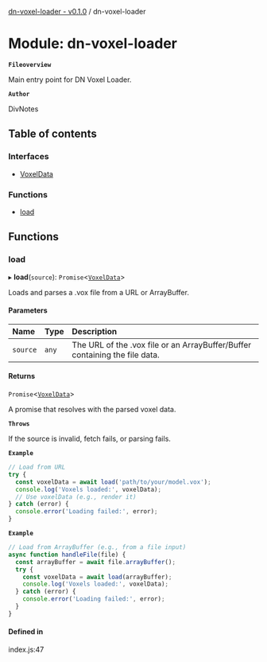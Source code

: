 [dn-voxel-loader - v0.1.0](../README.md) / dn-voxel-loader

# Module: dn-voxel-loader

**`Fileoverview`**

Main entry point for DN Voxel Loader.

**`Author`**

DivNotes

## Table of contents

### Interfaces

- [VoxelData](../interfaces/dn_voxel_loader.VoxelData.md)

### Functions

- [load](dn_voxel_loader.md#load)

## Functions

### load

▸ **load**(`source`): `Promise`\<[`VoxelData`](../interfaces/dn_voxel_loader.VoxelData.md)\>

Loads and parses a .vox file from a URL or ArrayBuffer.

#### Parameters

| Name     | Type  | Description                                                                 |
| :------- | :---- | :-------------------------------------------------------------------------- |
| `source` | `any` | The URL of the .vox file or an ArrayBuffer/Buffer containing the file data. |

#### Returns

`Promise`\<[`VoxelData`](../interfaces/dn_voxel_loader.VoxelData.md)\>

A promise that resolves with the parsed voxel data.

**`Throws`**

If the source is invalid, fetch fails, or parsing fails.

**`Example`**

```ts
// Load from URL
try {
  const voxelData = await load('path/to/your/model.vox');
  console.log('Voxels loaded:', voxelData);
  // Use voxelData (e.g., render it)
} catch (error) {
  console.error('Loading failed:', error);
}
```

**`Example`**

```ts
// Load from ArrayBuffer (e.g., from a file input)
async function handleFile(file) {
  const arrayBuffer = await file.arrayBuffer();
  try {
    const voxelData = await load(arrayBuffer);
    console.log('Voxels loaded:', voxelData);
  } catch (error) {
    console.error('Loading failed:', error);
  }
}
```

#### Defined in

index.js:47
